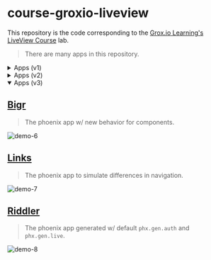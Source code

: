# course-groxio-liveview

This repository is the code corresponding to the [Grox.io Learning's LiveView Course](https://grox.io/language/liveview/course) lab.

> There are many apps in this repository.

<details><summary>Apps (v1)</summary>

## [Duit](duit/README.md)

> The phoenix app generated w/ default `phx.gen.live`.

![demo-3](https://user-images.githubusercontent.com/456260/221549854-71414e68-21ba-4ea8-ad42-0fa617d8165e.gif)

## [Memz](memz/README.md)

> The phoenix app for memorizing texts.

![demo-4](https://user-images.githubusercontent.com/456260/231051681-6176057e-2475-405a-8ca4-eec23d033451.gif)
  
## [Auth](auth/README.md)

> The phoenix app generated w/ default `phx.gen.auth`.

![demo-5](https://user-images.githubusercontent.com/456260/231049445-73054d79-af0f-4836-9058-2cadbe4d7b7e.gif)

</details>

<details><summary>Apps (v2)</summary>

## [Dazzle](dazzle/README.md)

> The phoenix app for simulate live view w/o components.

![demo-1](https://user-images.githubusercontent.com/456260/219923055-0aeee988-88d4-4322-80e2-6ebd7491f463.gif)

## [Count](count/README.md)

> The phoenix app for simulate live view w/ components.

![demo-2](https://user-images.githubusercontent.com/456260/221549823-7aefca28-635a-4732-9c4b-bedcd8344df7.gif)

</details>

<details open><summary>Apps (v3)</summary>

## [Bigr](bigr/README.md)

> The phoenix app w/ new behavior for components.

![demo-6](https://user-images.githubusercontent.com/456260/231606494-6fcfaaad-ce46-44a1-86d0-d3589e4dd876.gif)

## [Links](links/README.md)

> The phoenix app to simulate differences in navigation.

![demo-7](https://user-images.githubusercontent.com/456260/231591062-b3372664-323e-42ff-a137-245fc5bf076b.gif)

## [Riddler](riddler/README.md)

> The phoenix app generated w/ default `phx.gen.auth` and `phx.gen.live`.

![demo-8](https://user-images.githubusercontent.com/456260/231606169-e8be1159-a312-4add-8450-494613f32bbb.gif)

</details>
